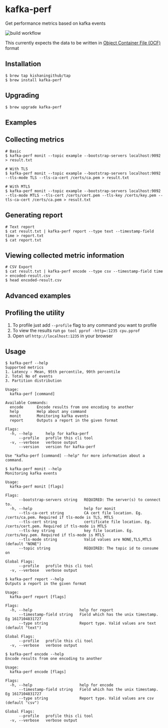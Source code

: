 # kafka-perf
Get performance metrics based on kafka events

![build workflow](https://github.com/kishaningithub/kafka-perf/actions/workflows/build.yml/badge.svg)

This currently expects the data to be written in [Object Container File (OCF)](https://avro.apache.org/docs/current/spec.html#Object+Container+Files) format

## Installation

```shell
$ brew tap kishaningithub/tap
$ brew install kafka-perf
```

## Upgrading

```shell
$ brew upgrade kafka-perf
```

## Examples

## Collecting metrics

```shell
# Basic
$ kafka-perf monit --topic example --bootstrap-servers localhost:9092 > result.txt

# With TLS
$ kafka-perf monit --topic example --bootstrap-servers localhost:9092 --tls-mode TLS --tls-ca-cert /certs/ca.pem > result.txt

# With MTLS
$ kafka-perf monit --topic example --bootstrap-servers localhost:9092 --tls-mode MTLS --tls-cert /certs/cert.pem --tls-key /certs/key.pem --tls-ca-cert /certs/ca.pem > result.txt
```

## Generating report

```shell
# Text report
$ cat result.txt | kafka-perf report --type text --timestamp-field time > report.txt
$ cat report.txt
```

## Viewing collected metric information

```shell
# CSV Export
$ cat result.txt | kafka-perf encode --type csv --timestamp-field time > encoded-result.csv
$ head encoded-result.csv
```

## Advanced examples

## Profiling the utility

1. To profile just add `--profile` flag to any command you want to profile
2. To view the results run `go tool pprof -http=:1235 cpu.pprof`
3. Open url `http://localhost:1235` in your browser

## Usage

```shell
$ kafka-perf --help
Supported metrics
1. Latency - Mean, 95th percentile, 99th percentile
2. Total No of events
3. Partition distribution

Usage:
  kafka-perf [command]

Available Commands:
  encode      Encode results from one encoding to another
  help        Help about any command
  monit       Monitoring kafka events
  report      Outputs a report in the given format

Flags:
  -h, --help      help for kafka-perf
      --profile   profile this cli tool
  -v, --verbose   verbose output
      --version   version for kafka-perf

Use "kafka-perf [command] --help" for more information about a command.

$ kafka-perf monit --help
Monitoring kafka events

Usage:
  kafka-perf monit [flags]

Flags:
      --bootstrap-servers string   REQUIRED: The server(s) to connect to.
  -h, --help                       help for monit
      --tls-ca-cert string         CA cert file location. Eg. /certs/ca.pem. Required if tls-mode is TLS, MTLS
      --tls-cert string            certificate file location. Eg. /certs/cert.pem. Required if tls-mode is MTLS
      --tls-key string             key file location. Eg. /certs/key.pem. Required if tls-mode is MTLS
      --tls-mode string            Valid values are NONE,TLS,MTLS (default "NONE")
      --topic string               REQUIRED: The topic id to consume on

Global Flags:
      --profile   profile this cli tool
  -v, --verbose   verbose output

$ kafka-perf report --help
Outputs a report in the given format

Usage:
  kafka-perf report [flags]

Flags:
  -h, --help                     help for report
      --timestamp-field string   Field which has the unix timestamp. Eg 1617104831727
      --type string              Report type. Valid values are text (default "text")

Global Flags:
      --profile   profile this cli tool
  -v, --verbose   verbose output

$ kafka-perf encode --help
Encode results from one encoding to another

Usage:
  kafka-perf encode [flags]

Flags:
  -h, --help                     help for encode
      --timestamp-field string   Field which has the unix timestamp. Eg 1617104831727
      --type string              Report type. Valid values are csv (default "csv")

Global Flags:
      --profile   profile this cli tool
  -v, --verbose   verbose output
```